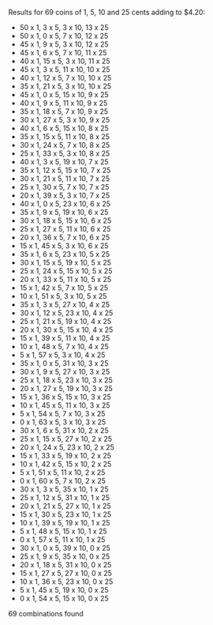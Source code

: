 Results for 69 coins of 1, 5, 10 and 25 cents adding to $4.20:

- 50 x 1, 3 x 5, 3 x 10, 13 x 25
- 50 x 1, 0 x 5, 7 x 10, 12 x 25
- 45 x 1, 9 x 5, 3 x 10, 12 x 25
- 45 x 1, 6 x 5, 7 x 10, 11 x 25
- 40 x 1, 15 x 5, 3 x 10, 11 x 25
- 45 x 1, 3 x 5, 11 x 10, 10 x 25
- 40 x 1, 12 x 5, 7 x 10, 10 x 25
- 35 x 1, 21 x 5, 3 x 10, 10 x 25
- 45 x 1, 0 x 5, 15 x 10, 9 x 25
- 40 x 1, 9 x 5, 11 x 10, 9 x 25
- 35 x 1, 18 x 5, 7 x 10, 9 x 25
- 30 x 1, 27 x 5, 3 x 10, 9 x 25
- 40 x 1, 6 x 5, 15 x 10, 8 x 25
- 35 x 1, 15 x 5, 11 x 10, 8 x 25
- 30 x 1, 24 x 5, 7 x 10, 8 x 25
- 25 x 1, 33 x 5, 3 x 10, 8 x 25
- 40 x 1, 3 x 5, 19 x 10, 7 x 25
- 35 x 1, 12 x 5, 15 x 10, 7 x 25
- 30 x 1, 21 x 5, 11 x 10, 7 x 25
- 25 x 1, 30 x 5, 7 x 10, 7 x 25
- 20 x 1, 39 x 5, 3 x 10, 7 x 25
- 40 x 1, 0 x 5, 23 x 10, 6 x 25
- 35 x 1, 9 x 5, 19 x 10, 6 x 25
- 30 x 1, 18 x 5, 15 x 10, 6 x 25
- 25 x 1, 27 x 5, 11 x 10, 6 x 25
- 20 x 1, 36 x 5, 7 x 10, 6 x 25
- 15 x 1, 45 x 5, 3 x 10, 6 x 25
- 35 x 1, 6 x 5, 23 x 10, 5 x 25
- 30 x 1, 15 x 5, 19 x 10, 5 x 25
- 25 x 1, 24 x 5, 15 x 10, 5 x 25
- 20 x 1, 33 x 5, 11 x 10, 5 x 25
- 15 x 1, 42 x 5, 7 x 10, 5 x 25
- 10 x 1, 51 x 5, 3 x 10, 5 x 25
- 35 x 1, 3 x 5, 27 x 10, 4 x 25
- 30 x 1, 12 x 5, 23 x 10, 4 x 25
- 25 x 1, 21 x 5, 19 x 10, 4 x 25
- 20 x 1, 30 x 5, 15 x 10, 4 x 25
- 15 x 1, 39 x 5, 11 x 10, 4 x 25
- 10 x 1, 48 x 5, 7 x 10, 4 x 25
- 5 x 1, 57 x 5, 3 x 10, 4 x 25
- 35 x 1, 0 x 5, 31 x 10, 3 x 25
- 30 x 1, 9 x 5, 27 x 10, 3 x 25
- 25 x 1, 18 x 5, 23 x 10, 3 x 25
- 20 x 1, 27 x 5, 19 x 10, 3 x 25
- 15 x 1, 36 x 5, 15 x 10, 3 x 25
- 10 x 1, 45 x 5, 11 x 10, 3 x 25
- 5 x 1, 54 x 5, 7 x 10, 3 x 25
- 0 x 1, 63 x 5, 3 x 10, 3 x 25
- 30 x 1, 6 x 5, 31 x 10, 2 x 25
- 25 x 1, 15 x 5, 27 x 10, 2 x 25
- 20 x 1, 24 x 5, 23 x 10, 2 x 25
- 15 x 1, 33 x 5, 19 x 10, 2 x 25
- 10 x 1, 42 x 5, 15 x 10, 2 x 25
- 5 x 1, 51 x 5, 11 x 10, 2 x 25
- 0 x 1, 60 x 5, 7 x 10, 2 x 25
- 30 x 1, 3 x 5, 35 x 10, 1 x 25
- 25 x 1, 12 x 5, 31 x 10, 1 x 25
- 20 x 1, 21 x 5, 27 x 10, 1 x 25
- 15 x 1, 30 x 5, 23 x 10, 1 x 25
- 10 x 1, 39 x 5, 19 x 10, 1 x 25
- 5 x 1, 48 x 5, 15 x 10, 1 x 25
- 0 x 1, 57 x 5, 11 x 10, 1 x 25
- 30 x 1, 0 x 5, 39 x 10, 0 x 25
- 25 x 1, 9 x 5, 35 x 10, 0 x 25
- 20 x 1, 18 x 5, 31 x 10, 0 x 25
- 15 x 1, 27 x 5, 27 x 10, 0 x 25
- 10 x 1, 36 x 5, 23 x 10, 0 x 25
- 5 x 1, 45 x 5, 19 x 10, 0 x 25
- 0 x 1, 54 x 5, 15 x 10, 0 x 25

69 combinations found